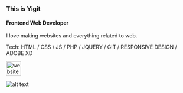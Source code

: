 ### This is Yigit
#### Frontend Web Developer
I love making websites and everything related to web.

Tech: HTML / CSS / JS / PHP / JQUERY / GIT / RESPONSIVE DESIGN / ADOBE XD


[<img src='https://cdn.jsdelivr.net/npm/simple-icons@3.0.1/icons/icloud.svg' alt='website' height='40'>](https://yigits.online)  

![alt text](https://www.markdownguide.org/assets/images/tux.png)
